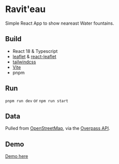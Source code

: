 # Ravit'eau

Simple React App to show neareast Water fountains.

## Build

- React 18 & Typescript
- [leaflet](https://leafletjs.com/) & [react-leaflet](https://react-leaflet.js.org/)
- [tailwindcss](https://tailwindcss.com/)
- [Vite](https://vitejs.dev/)
- pnpm

## Run

`pnpm run dev` or `npm run start`

## Data

Pulled from [OpenStreetMap](https://www.openstreetmap.org/), via the [Overpass API](https://wiki.openstreetmap.org/wiki/Overpass_API).

## Demo

[Demo here](https://jeanmeche.github.io/Ravit-eau/)
